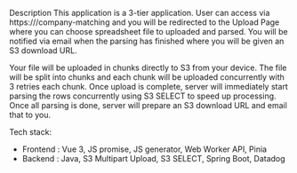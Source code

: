 Description
This application is a 3-tier application. User can access via https://<company-domain>/company-matching
and you will be redirected to the Upload Page where you can choose spreadsheet file to uploaded and parsed.
You will be notified via email when the parsing has finished where you will be given an S3 download URL.

Your file will be uploaded in chunks directly to S3 from your device. The file will be split into chunks and each
chunk will be uploaded concurrently with 3 retries each chunk. Once upload is complete, server will immediately
start parsing the rows concurrently using S3 SELECT to speed up processing. Once all parsing is done, server will
prepare an S3 download URL and email that to you.

Tech stack:
* Frontend : Vue 3, JS promise, JS generator, Web Worker API, Pinia
* Backend : Java, S3 Multipart Upload, S3 SELECT, Spring Boot, Datadog
